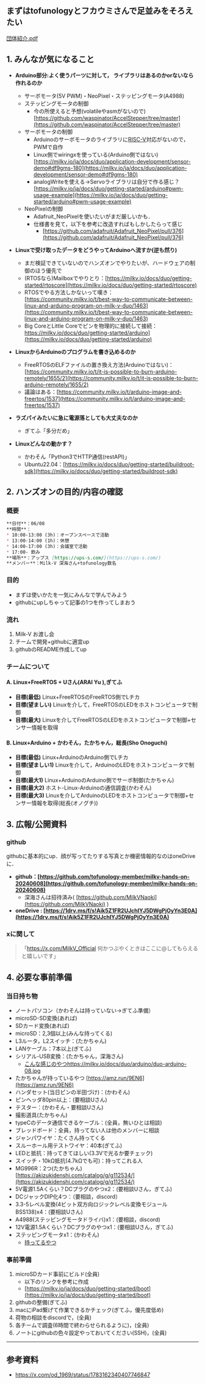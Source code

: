 ## まずはtofunologyとフカウミさんで足並みをそろえたい
[団体紹介.pdf](https://1drv.ms/b/s!Aik5Z1FR2UJchIYYttUAW_XDsu4SJw?e=GaevKF)

## 1\. みんなが気になること

* **Arduino部分:よく使うパーツに対して， ライブラリはあるのかorないなら作れるのか**
    * サーボモータ(5V PWM)・NeoPixel・ステッピングモータ(A4988)
    * ステッピングモータの制御
        * 今の所使えると予想(volatileやasmがないので) [https://github.com/waspinator/AccelStepper/tree/master](https://github.com/waspinator/AccelStepper/tree/master)
    * サーボモータの制御
        * Arduinoのサーボモータのライブラリに[RISC-V](https://milkv.io/docs/duo/getting-started/arduino)対応がないので，PWMで自作
        * Linux側でwiringxを使っている(Arduino側ではない) [https://milkv.io/ja/docs/duo/application-development/sensor-demo#df9gms-180](https://milkv.io/ja/docs/duo/application-development/sensor-demo#df9gms-180)
        * analogWriteを使える→Servoライブラリは自分で作る感じ？[https://milkv.io/ja/docs/duo/getting-started/arduino#pwm-usage-example](https://milkv.io/ja/docs/duo/getting-started/arduino#pwm-usage-example)
    * NeoPixelの制御
        * Adafruit\_NeoPixelを使いたいがまだ厳しいかも．
        * 仕様書を見て，以下を参考に改造すればもしかしたらって感じ
            * [https://github.com/adafruit/Adafruit_NeoPixel/pull/376](https://github.com/adafruit/Adafruit_NeoPixel/pull/376)

* **Linuxで受け取ったデータをどうやってArduinoへ流すか(逆も然り)** 
    * まだ検証できていないのでハンズオンでやりたいが、ハードウェアの制御のほう優先で
    * (RTOSなら)Mailboxでやりとり：[https://milkv.io/docs/duo/getting-started/rtoscore](https://milkv.io/docs/duo/getting-started/rtoscore)
    * RTOSでやる方法しかないって嘆き：[https://community.milkv.io/t/best-way-to-communicate-between-linux-and-arduino-program-on-milk-v-duo/1463](https://community.milkv.io/t/best-way-to-communicate-between-linux-and-arduino-program-on-milk-v-duo/1463)
    * Big CoreとLittle Coreでピンを物理的に接続して接続：https://milkv.io/docs/duo/getting-started/arduino](https://milkv.io/docs/duo/getting-started/arduino)
* **LinuxからArduinoのプログラムを書き込めるのか**
    * FreeRTOSのELFファイルの置き換え方法(Arduinoではない)：[https://community.milkv.io/t/it-is-possible-to-burn-arduino-remotely/1655/2](https://community.milkv.io/t/it-is-possible-to-burn-arduino-remotely/1655/2)
    * 議論はある：[https://community.milkv.io/t/arduino-image-and-freertos/1537](https://community.milkv.io/t/arduino-image-and-freertos/1537)
* **ラズパイみたいに急に電源落としても大丈夫なのか**
    * ぎてふ「多分だめ」
* **Linuxどんなの動かす？**
    * かわそん「Python3でHTTP通信(restAPI)」
    * Ubuntu22.04：[https://milkv.io/docs/duo/getting-started/buildroot-sdk](https://milkv.io/docs/duo/getting-started/buildroot-sdk)

## 2\. ハンズオンの目的/内容の確認

### 概要
```md
**日付**：06/08
**時間**：
* 10:00-13:00 (3h)：オープンスペースで活動
* 13:00-14:00 (1h)：休憩
* 14:00-17:00 (3h)：会議室で活動
* 17:00- 飲み
**場所**：アップス [https://ups-s.com/](https://ups-s.com/)
**メンバー**：Milk-V 深海さん+tofunology数名
```

### 目的

* まずは使いかたを一気にみんなで学んでみよう
* githubにupしちゃって記事の1つを作ってしまおう

### 流れ

1. Milk-V お渡し会
2. チームで開発+githubに適宜up
3. githubのREADME作成してup

### チームについて
#### A. Linux+FreeRTOS + Uさん(ARAI Yu ),ぎてふ

* **目標(最低)** Linux+FreeRTOSのFreeRTOS側でLチカ
* **目標(望ましい)** Linuxを介して，FreeRTOSのLEDをホストコンピュータで制御
* **目標(最大)** Linuxを介してFreeRTOSのLEDをホストコンピュータで制御+センサー情報を取得

#### B. Linux+Arduino + かわそん，たかちゃん，総長(Sho Onoguchi)

* **目標(最低)** Linux+ArduinoのArduino側でLチカ
* **目標(望ましい1)** Linuxを介して，ArduinoのLEDをホストコンピュータで制御
* **目標(最大1)** Linux+ArduinoのArduino側でサーボ制御(たかちゃん)
* **目標(最大2)** ホスト-Linux-Arduinoの通信調査(かわそん)
* **目標(最大3)** Linuxを介してArduinoのLEDをホストコンピュータで制御+センサー情報を取得(総長(オノグチ))

## 3\. 広報/公開資料

### github

githubに基本的にup．顔が写ってたりする写真とか機密情報的なのはoneDriveに．

* **github：[https://github.com/tofunology-member/milkv-hands-on-20240608](https://github.com/tofunology-member/milkv-hands-on-20240608)**
    * 深海さんは招待済み( [https://github.com/MilkVNaoki](https://github.com/MilkVNaoki) )
* **oneDrive : [https://1drv.ms/f/s!Aik5Z1FR2UJchIYJ5DWgPjOyYn3E0A](https://1drv.ms/f/s!Aik5Z1FR2UJchIYJ5DWgPjOyYn3E0A)**

### xに関して

> 「https://x.com/MilkV_Official 何かつぶやくときはここに@してもらえると嬉しいです」

## 4\. 必要な事前準備

### 当日持ち物

* ノートパソコン（かわそんは持っていない→ぎてふ準備）
* microSD-SD変換(あれば)
* SDカード変換(あれば)
* microSD：2,3個以上(みんな持ってくる)
* L3ルータ，L2スイッチ：(たかちゃん)
* LANケーブル：7本以上(ぎてふ)
* シリアル-USB変換：(たかちゃん，深海さん)
    * [こんな感じのやつhttps://milkv.io/docs/duo/arduino/duo-arduino-08.jpg](https://milkv.io/docs/duo/arduino/duo-arduino-08.jpg)
* たかちゃんが持っているやつ [https://amz.run/9EN6](https://amz.run/9EN6)
* ハンダセット(当日ピンの半田づけ)：(かわそん)
* ピンヘッダ80pin以上：(要相談Uさん)
* テスター：(かわそん・要相談Uさん)
* 撮影道具(たかちゃん)
* typeCのデータ通信できるケーブル：(全員，無いひとは相談)
* ブレッドボード：全員，持ってない人は他のメンバーに相談
* ジャンパワイヤ：たくさん持ってくる
* スルーホール用テストワイヤ：40本(ぎてふ)
* LEDと抵抗：持ってきてほしい(3.3Vで光るか要チェック)
* スイッチ・10kΩ抵抗(4.7kΩでも可)：持ってこれる人
* MG996R：2つ(たかちゃん) [https://akizukidenshi.com/catalog/g/g112534/](https://akizukidenshi.com/catalog/g/g112534/)
* 5V電源1.5Aくらい？DCプラグのやつx2：(要相談Uさん，ぎてふ)
* DCジャックDIP化4つ：（要相談，discord）
* 3.3-5レベル変換(4ビット双方向ロジックレベル変換モジュール BSS138)x4：(要相談Uさん)
* A4988(ステッピングモータドライバ)x1：(要相談，discord)
* 12V電源1.5Aくらい？DCプラグのやつx1：(要相談Uさん，ぎてふ)
* ステッピングモータx1：(かわそん)
    * [持ってるやつ](https://akizukidenshi.com/catalog/g/g106578/)

### 事前準備

1. microSDカード事前にビルド(全員)
    - 以下のリンクを参考に作成
    - [https://milkv.io/ja/docs/duo/getting-started/boot](https://milkv.io/ja/docs/duo/getting-started/boot)
2. githubの整備(ぎてふ)
3. macにiPad繋げて作業できるかチェック(ぎてふ，優先度低め)
4. 荷物の相談をdiscordで，(全員)
5. 各チームで調査(6時間で終わらせられるように)，(全員)
6. ノートにgithubの色々設定やっておいてください(SSH)，(全員)

---

## 参考資料

* https://x.com/od_1969/status/1783162340407746847
